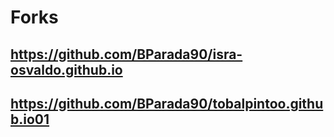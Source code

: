 # Forks
## https://github.com/BParada90/isra-osvaldo.github.io
## https://github.com/BParada90/tobalpintoo.github.io01